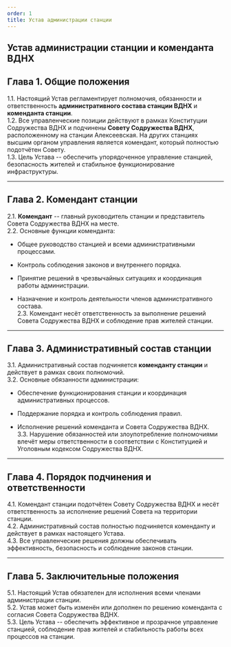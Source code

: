 ```yaml
---
order: 1
title: Устав администрации станции
---
```


## **Устав администрации станции и коменданта ВДНХ**

## **Глава 1. Общие положения**

1\.1. Настоящий Устав регламентирует полномочия, обязанности и ответственность **административного состава станции ВДНХ** и **коменданта станции**.\
1\.2. Все управленческие позиции действуют в рамках Конституции Содружества ВДНХ и подчинены **Совету Содружества ВДНХ**, расположенному на станции Алексеевская. На других станциях высшим органом управления является комендант, который полностью подотчётен Совету.\
1\.3. Цель Устава -- обеспечить упорядоченное управление станцией, безопасность жителей и стабильное функционирование инфраструктуры.

---

## **Глава 2. Комендант станции**

2\.1. **Комендант** -- главный руководитель станции и представитель Совета Содружества ВДНХ на месте.\
2\.2. Основные функции коменданта:

-  Общее руководство станцией и всеми административными процессами.

-  Контроль соблюдения законов и внутреннего порядка.

-  Принятие решений в чрезвычайных ситуациях и координация работы администрации.

-  Назначение и контроль деятельности членов административного состава.\
   2\.3. Комендант несёт ответственность за выполнение решений Совета Содружества ВДНХ и соблюдение прав жителей станции.

---

## **Глава 3. Административный состав станции**

3\.1. Административный состав подчиняется **коменданту станции** и действует в рамках своих полномочий.\
3\.2. Основные обязанности администрации:

-  Обеспечение функционирования станции и координация административных процессов.

-  Поддержание порядка и контроль соблюдения правил.

-  Исполнение решений коменданта и Совета Содружества ВДНХ.\
   3\.3. Нарушение обязанностей или злоупотребление полномочиями влечёт меры ответственности в соответствии с Конституцией и Уголовным кодексом Содружества ВДНХ.

---

## **Глава 4. Порядок подчинения и ответственности**

4\.1. Комендант станции подотчётен Совету Содружества ВДНХ и несёт ответственность за исполнение решений Совета на территории станции.\
4\.2. Административный состав полностью подчиняется коменданту и действует в рамках настоящего Устава.\
4\.3. Все управленческие решения должны обеспечивать эффективность, безопасность и соблюдение законов станции.

---

## **Глава 5. Заключительные положения**

5\.1. Настоящий Устав обязателен для исполнения всеми членами администрации станции.\
5\.2. Устав может быть изменён или дополнен по решению коменданта с согласия Совета Содружества ВДНХ.\
5\.3. Цель Устава -- обеспечить эффективное и прозрачное управление станцией, соблюдение прав жителей и стабильность работы всех процессов на станции.